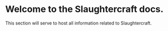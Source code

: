 # Welcome to the Slaughtercraft docs.

This section will serve to host all information related to Slaughtercraft.
